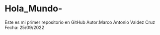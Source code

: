 # Hola_Mundo-
Este es mi primer repositorio en GitHub
Autor:Marco Antonio Valdez Cruz
Fecha: 25/09/2022
